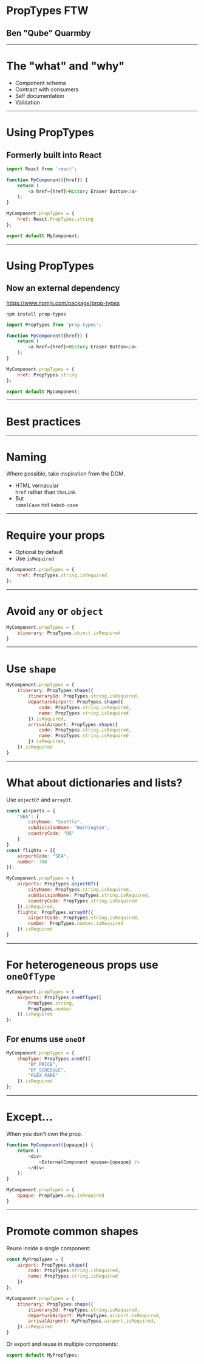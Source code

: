 # PropTypes FTW

## Ben "Qube" Quarmby

---

# The "what" and "why"

* Component schema
* Contract with consumers
* Self documentation
* Validation

---

# Using PropTypes

## Formerly built into React

```JavaScript
import React from 'react';

function MyComponent({href}) {
    return (
        <a href={href}>History Eraser Button</a>
    );
}

MyComponent.propTypes = {
    href: React.PropTypes.string
};

export default MyComponent;
```

---

# Using PropTypes

## Now an external dependency
<https://www.npmjs.com/package/prop-types>

```
npm install prop-types
```

```JavaScript
import PropTypes from 'prop-types';

function MyComponent({href}) {
    return (
        <a href={href}>History Eraser Button</a>
    );
}

MyComponent.propTypes = {
    href: PropTypes.string
};

export default MyComponent;
```

---

# Best practices

---

# Naming

Where possible, take inspiration from the DOM.

* HTML vernacular\
  `href` rather than `theLink`
* But\
  `camelCase` not `kebab-case`

---

# Require your props

* Optional by default
* Use `isRequired`

```JavaScript
MyComponent.propTypes = {
    href: PropTypes.string.isRequired
};
```

---

# Avoid `any` or `object`

```JavaScript
MyComponent.propTypes = {
    itinerary: PropTypes.object.isRequired
}
```

---

# Use `shape`

```JavaScript
MyComponent.propTypes = {
    itinerary: PropTypes.shape({
        itineraryId: PropTypes.string.isRequired,
        departureAirport: PropTypes.shape({
            code: PropTypes.string.isRequired,
            name: PropTypes.string.isRequired
        }).isRequired,
        arrivalAirport: PropTypes.shape({
            code: PropTypes.string.isRequired,
            name: PropTypes.string.isRequired
        }).isRequired,
    }).isRequired
}
```

---

# What about dictionaries and lists?

Use `objectOf` and `arrayOf`.

```JavaScript
const airports = {
    "SEA": {
        cityName: "Seattle",
        subdivisionName: "Washington",
        countryCode: "US"
    }
}
const flights = [{
    airportCode: "SEA",
    number: 786
}];

MyComponent.propTypes = {
    airports: PropTypes.objectOf({
        cityName: PropTypes.string.isRequired,
        subdivisionName: PropTypes.string.isRequired,
        countryCode: PropTypes.string.isRequired
    }).isRequired,
    flights: PropTypes.arrayOf({
        airportCode: PropTypes.string.isRequired,
        number: PropTypes.number.isRequired
    }).isRequired
}
```

---

# For heterogeneous props use `oneOfType`

```JavaScript
MyComponent.propTypes = {
    airports: PropTypes.oneOfType([
        PropTypes.string,
        PropTypes.number
    ]).isRequired
};
```

## For enums use `oneOf`

```JavaScript
MyComponent.propTypes = {
    shopType: PropTypes.oneOf([
        "BY_PRICE",
        "BY_SCHEDULE",
        "FLEX_FARE"
    ]).isRequired
};
```


---

# Except...

When you don't own the prop.

```JavaScript
function MyComponent({opaque}) {
    return (
        <div>
            <ExternalComponent opaque={opaque} />
        </div>
    );
}

MyComponent.propTypes = {
    opaque: PropTypes.any.isRequired
}
```

---

# Promote common shapes

Reuse inside a single component:

```JavaScript
const MyPropTypes = {
    airport: PropTypes.shape({
        code: PropTypes.string.isRequired,
        name: PropTypes.string.isRequired
    })
};

MyComponent.propTypes = {
    itinerary: PropTypes.shape({
        itineraryId: PropTypes.string.isRequired,
        departureAirport: MyPropTypes.airport.isRequired,
        arrivalAirport: MyPropTypes.airport.isRequired,
    }).isRequired
}
```

Or export and reuse in multiple components:

```JavaScript
export default MyPropTypes;
```
